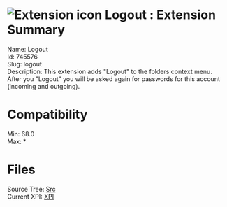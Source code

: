 # ![Extension icon](https://addons.thunderbird.net/static/img/addon-icons/default-64.png) Logout : Extension Summary

Name: Logout  
Id: 745576  
Slug: logout  
Description: This extension adds "Logout" to the folders context menu.
After you "Logout" you will be asked again for passwords for this account (incoming and outgoing).
  

# Compatibility
Min: 68.0  
Max: *  

# Files

Source Tree: [Src](x68/745576-logout/src)  
Current XPI: [XPI](x68/745576-logout/xpi)  



